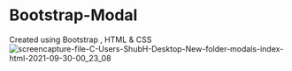 # Bootstrap-Modal
Created using Bootstrap , HTML &amp; CSS
![screencapture-file-C-Users-ShubH-Desktop-New-folder-modals-index-html-2021-09-30-00_23_08](https://user-images.githubusercontent.com/78203118/135406391-4b8c1834-318b-4797-819b-d2710810835a.png)
